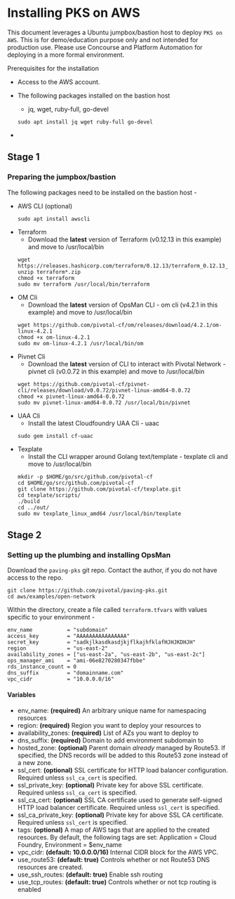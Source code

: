# Installing PKS on AWS
This document leverages a Ubuntu jumpbox/bastion host to deploy `PKS on AWS`. This is for demo/education purpose only and not intended for production use. Please use Concourse and Platform Automation for deploying in a more formal environment. 

Prerequisites for the installation

* Access to the AWS account. 
*  The following packages installed on the bastion host
	* jq, wget, ruby-full, go-devel
	```console
	sudo apt install jq wget ruby-full go-devel
	```

*  

## Stage 1
### Preparing the jumpbox/bastion
 The following packages need to be installed on the bastion host - 
 * AWS CLI (optional)
	```console
	sudo apt install awscli
	```
* Terraform 
	* Download the **latest** version of Terraform (v0.12.13 in this example) and move to /usr/local/bin
	```console
	wget https://releases.hashicorp.com/terraform/0.12.13/terraform_0.12.13_linux_386.zip
	unzip terraform*.zip
	chmod +x terraform
	sudo mv terraform /usr/local/bin/terraform
	```
* OM Cli
	* Download the **latest** version of OpsMan CLI  - om cli (v4.2.1 in this example) and move to /usr/local/bin
	```console
	wget https://github.com/pivotal-cf/om/releases/download/4.2.1/om-linux-4.2.1
	chmod +x om-linux-4.2.1
	sudo mv om-linux-4.2.1 /usr/local/bin/om
	```
* Pivnet Cli
	* Download the **latest** version of CLI to interact with Pivotal Network  - pivnet cli (v0.0.72 in this example) and move to /usr/local/bin
	```console
	wget https://github.com/pivotal-cf/pivnet-cli/releases/download/v0.0.72/pivnet-linux-amd64-0.0.72
	chmod +x pivnet-linux-amd64-0.0.72
	sudo mv pivnet-linux-amd64-0.0.72 /usr/local/bin/pivnet
	```
* UAA Cli
	* Install the latest Cloudfoundry UAA Cli - uaac 
	```console
	sudo gem install cf-uaac
	```
* Texplate
	* Install the CLI wrapper around Golang text/template - texplate cli and move to  /usr/local/bin
	```console
	mkdir -p $HOME/go/src/github.com/pivotal-cf
	cd $HOME/go/src/github.com/pivotal-cf
	git clone https://github.com/pivotal-cf/texplate.git
	cd texplate/scripts/
	./build
	cd ../out/
	sudo mv texplate_linux_amd64 /usr/local/bin/texplate
	```

## Stage 2
### Setting up the plumbing and installing OpsMan

Download the `paving-pks` git repo. Contact the author, if you do not have access to the repo. 
```console
git clone https://github.com/pivotal/paving-pks.git
cd aws/examples/open-network
```
Within the directory, create a file called `terraform.tfvars` with values specific to your environment - 

```
env_name           = "subdomain"
access_key         = "AAAAAAAAAAAAAAAA"
secret_key         = "sadkjlkasdkasdjkjflkajhfklafHJHJKDHJH"
region             = "us-east-2"
availability_zones = ["us-east-2a", "us-east-2b", "us-east-2c"]
ops_manager_ami    = "ami-06e8270280347fbbe"
rds_instance_count = 0
dns_suffix         = "domainname.com"
vpc_cidr           = "10.0.0.0/16"
```
#### Variables

-   env_name:  **(required)**  An arbitrary unique name for namespacing resources
-   region:  **(required)**  Region you want to deploy your resources to
-   availability_zones:  **(required)**  List of AZs you want to deploy to
-   dns_suffix:  **(required)**  Domain to add environment subdomain to
-   hosted_zone:  **(optional)**  Parent domain  _already_  managed by Route53. If specified, the DNS records will be added to this Route53 zone instead of a new zone.
-   ssl_cert:  **(optional)**  SSL certificate for HTTP load balancer configuration. Required unless  `ssl_ca_cert`  is specified.
-   ssl_private_key:  **(optional)**  Private key for above SSL certificate. Required unless  `ssl_ca_cert`  is specified.
-   ssl_ca_cert:  **(optional)**  SSL CA certificate used to generate self-signed HTTP load balancer certificate. Required unless  `ssl_cert`  is specified.
-   ssl_ca_private_key:  **(optional)**  Private key for above SSL CA certificate. Required unless  `ssl_cert`  is specified.
-   tags:  **(optional)**  A map of AWS tags that are applied to the created resources. By default, the following tags are set: Application = Cloud Foundry, Environment = $env_name
-   vpc_cidr:  **(default: 10.0.0.0/16)**  Internal CIDR block for the AWS VPC.
-   use_route53:  **(default: true)**  Controls whether or not Route53 DNS resources are created.
-   use_ssh_routes:  **(default: true)**  Enable ssh routing
-   use_tcp_routes:  **(default: true)**  Controls whether or not tcp routing is enabled
<!--stackedit_data:
eyJoaXN0b3J5IjpbLTU3NzAzNzE0MSwtOTgxNDU1MjAsMTcyNT
YxOTYzOCwtNTY3MjU5Mzc2LC0xNjE3MDgwMTMwLDE2NzA4MzAx
MzgsNjkzMzcxNTA4LDIxMjYwNzA0NjAsLTE2MjI2NDkzNjMsLT
EwMTQ2NjAwMTMsNTkxMDA2NDksLTE3Njc4Mzg0NjRdfQ==
-->